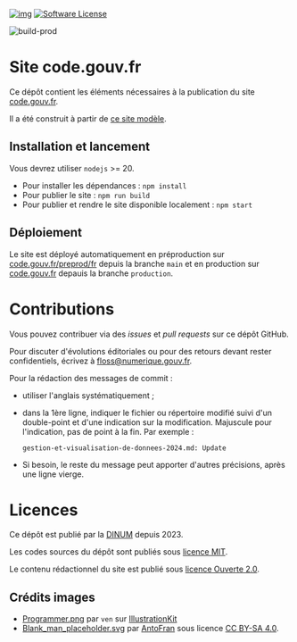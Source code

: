 [![img](https://img.shields.io/badge/code.gouv.fr-contributif-blue.svg)](https://code.gouv.fr/documentation/#quels-degres-douverture-pour-les-codes-sources)
[![Software License](https://img.shields.io/badge/Licence-MIT%2C%20Licence%20Ouverte-orange.svg)](https://github.com/codegouvfr/codegouvfr-website/tree/main/LICENSES)

![build-prod](https://img.shields.io/github/actions/workflow/status/codegouvfr/codegouvfr-website/production.yml?label=Deploiement%20en%20prod)

# Site code.gouv.fr

Ce dépôt contient les éléments nécessaires à la publication du site [code.gouv.fr](https://code.gouv.fr).

Il a été construit à partir de [ce site modèle](https://github.com/codegouvfr/eleventy-dsfr/).

## Installation et lancement

Vous devrez utiliser `nodejs` >= 20.

- Pour installer les dépendances : `npm install`
- Pour publier le site : `npm run build`
- Pour publier et rendre le site disponible localement : `npm start`

## Déploiement

Le site est déployé automatiquement en préproduction sur [code.gouv.fr/preprod/fr](http://code.gouv.fr/preprod/fr/) depuis la branche `main` et en production sur [code.gouv.fr](https://code.gouv.fr) depauis la branche `production`.

# Contributions

Vous pouvez contribuer via des *issues* et *pull requests* sur ce dépôt GitHub.

Pour discuter d'évolutions éditoriales ou pour des retours devant rester confidentiels, écrivez à [floss@numerique.gouv.fr](mailto:floss@numerique.gouv.fr).

Pour la rédaction des messages de commit :

- utiliser l'anglais systématiquement ;
- dans la 1ère ligne, indiquer le fichier ou répertoire modifié suivi d'un double-point et d'une indication sur la modification. Majuscule pour l'indication, pas de point à la fin.  Par exemple :

  `gestion-et-visualisation-de-donnees-2024.md: Update`
- Si besoin, le reste du message peut apporter d'autres précisions, après une ligne vierge.

# Licences

Ce dépôt est publié par la [DINUM](https://www.numerique.gouv.fr/) depuis 2023.

Les codes sources du dépôt sont publiés sous [licence MIT](LICENSES/LICENSE.MIT.md).

Le contenu rédactionnel du site est publié sous [licence Ouverte 2.0](LICENSES/LICENSE.Etalab-2.0.md).

## Crédits images

- [Programmer.png](public/img/Programmer.png) par `ven` sur [IllustrationKit](https://illustrationkit.com/illustrations/ven)
- [Blank_man_placeholder.svg](https://fr.wikipedia.org/wiki/Fichier:Blank_man_placeholder.svg) par [AntoFran](https://commons.wikimedia.org/wiki/User:AntoFran) sous licence [CC BY-SA 4.0](https://creativecommons.org/licenses/by-sa/4.0>).

